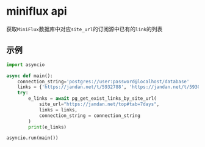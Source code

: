 # miniflux api

获取`MiniFlux`数据库中对应`site_url`的订阅源中已有的`link`的列表

## 示例
```python
import asyncio

async def main():
    connection_string='postgres://user:password@localhost/database'
    links = {'https://jandan.net/t/5932788', 'https://jandan.net/t/5930642', 'https://jandan.net/t/5929636'}
    try:
        e_links = await pg_get_exist_links_by_site_url(
            site_url="https://jandan.net/top#tab=7days",
            links = links,
            connection_string = connection_string
        )
        print(e_links)

asyncio.run(main())
```
